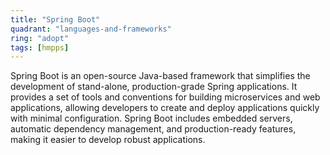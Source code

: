 ```yaml
---
title: "Spring Boot"
quadrant: "languages-and-frameworks"
ring: "adopt"
tags: [hmpps]
---
```


Spring Boot is an open-source Java-based framework that simplifies the development of stand-alone, production-grade Spring applications. It provides a set of tools and conventions for building microservices and web applications, allowing developers to create and deploy applications quickly with minimal configuration. Spring Boot includes embedded servers, automatic dependency management, and production-ready features, making it easier to develop robust applications.
